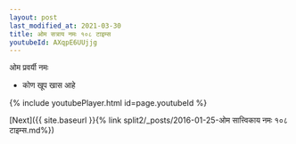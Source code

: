 ```yaml
---
layout: post
last_modified_at: 2021-03-30
title: ओम सत्राय नमः १०८ टाइम्स
youtubeId: AXqpE6UUjjg
---
```

 
 
 ओम प्रवर्यी नमः  
 
 -  कोण खूप खास आहे 
 
  
 
  
 
 
 
 
 
 


{% include youtubePlayer.html id=page.youtubeId %}
 
[Next]({{ site.baseurl }}{% link  split2/_posts/2016-01-25-ओम सात्त्विकाय नमः १०८ टाइम्स.md%})
 
